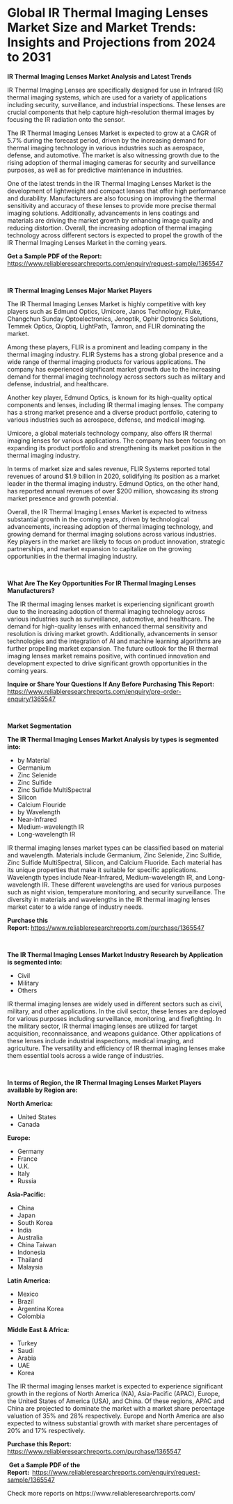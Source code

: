 <p><h1>Global IR Thermal Imaging Lenses Market Size and Market Trends: Insights and Projections from 2024 to 2031</h1></p><p><strong>IR Thermal Imaging Lenses Market Analysis and Latest Trends</strong></p>
<p><p>IR Thermal Imaging Lenses are specifically designed for use in Infrared (IR) thermal imaging systems, which are used for a variety of applications including security, surveillance, and industrial inspections. These lenses are crucial components that help capture high-resolution thermal images by focusing the IR radiation onto the sensor.</p><p>The IR Thermal Imaging Lenses Market is expected to grow at a CAGR of 5.7% during the forecast period, driven by the increasing demand for thermal imaging technology in various industries such as aerospace, defense, and automotive. The market is also witnessing growth due to the rising adoption of thermal imaging cameras for security and surveillance purposes, as well as for predictive maintenance in industries.</p><p>One of the latest trends in the IR Thermal Imaging Lenses Market is the development of lightweight and compact lenses that offer high performance and durability. Manufacturers are also focusing on improving the thermal sensitivity and accuracy of these lenses to provide more precise thermal imaging solutions. Additionally, advancements in lens coatings and materials are driving the market growth by enhancing image quality and reducing distortion. Overall, the increasing adoption of thermal imaging technology across different sectors is expected to propel the growth of the IR Thermal Imaging Lenses Market in the coming years.</p></p>
<p><strong>Get a Sample PDF of the Report:&nbsp;</strong> <a href="https://www.reliableresearchreports.com/enquiry/request-sample/1365547">https://www.reliableresearchreports.com/enquiry/request-sample/1365547</a></p>
<p>&nbsp;</p>
<p><strong>IR Thermal Imaging Lenses Major Market Players</strong></p>
<p><p>The IR Thermal Imaging Lenses Market is highly competitive with key players such as Edmund Optics, Umicore, Janos Technology, Fluke, Changchun Sunday Optoelectronics, Jenoptik, Ophir Optronics Solutions, Temmek Optics, Qioptiq, LightPath, Tamron, and FLIR dominating the market. </p><p>Among these players, FLIR is a prominent and leading company in the thermal imaging industry. FLIR Systems has a strong global presence and a wide range of thermal imaging products for various applications. The company has experienced significant market growth due to the increasing demand for thermal imaging technology across sectors such as military and defense, industrial, and healthcare.</p><p>Another key player, Edmund Optics, is known for its high-quality optical components and lenses, including IR thermal imaging lenses. The company has a strong market presence and a diverse product portfolio, catering to various industries such as aerospace, defense, and medical imaging.</p><p>Umicore, a global materials technology company, also offers IR thermal imaging lenses for various applications. The company has been focusing on expanding its product portfolio and strengthening its market position in the thermal imaging industry.</p><p>In terms of market size and sales revenue, FLIR Systems reported total revenues of around $1.9 billion in 2020, solidifying its position as a market leader in the thermal imaging industry. Edmund Optics, on the other hand, has reported annual revenues of over $200 million, showcasing its strong market presence and growth potential.</p><p>Overall, the IR Thermal Imaging Lenses Market is expected to witness substantial growth in the coming years, driven by technological advancements, increasing adoption of thermal imaging technology, and growing demand for thermal imaging solutions across various industries. Key players in the market are likely to focus on product innovation, strategic partnerships, and market expansion to capitalize on the growing opportunities in the thermal imaging industry.</p></p>
<p>&nbsp;</p>
<p><strong>What Are The Key Opportunities For IR Thermal Imaging Lenses Manufacturers?</strong></p>
<p><p>The IR thermal imaging lenses market is experiencing significant growth due to the increasing adoption of thermal imaging technology across various industries such as surveillance, automotive, and healthcare. The demand for high-quality lenses with enhanced thermal sensitivity and resolution is driving market growth. Additionally, advancements in sensor technologies and the integration of AI and machine learning algorithms are further propelling market expansion. The future outlook for the IR thermal imaging lenses market remains positive, with continued innovation and development expected to drive significant growth opportunities in the coming years.</p></p>
<p><strong>Inquire or Share Your Questions If Any Before Purchasing This Report:</strong> <a href="https://www.reliableresearchreports.com/enquiry/pre-order-enquiry/1365547">https://www.reliableresearchreports.com/enquiry/pre-order-enquiry/1365547</a></p>
<p>&nbsp;</p>
<p><strong>Market Segmentation</strong></p>
<p><strong>The IR Thermal Imaging Lenses Market Analysis by types is segmented into:</strong></p>
<p><ul><li>by Material</li><li>Germanium</li><li>Zinc Selenide</li><li>Zinc Sulfide</li><li>Zinc Sulfide MultiSpectral</li><li>Silicon</li><li>Calcium Flouride</li><li>by Wavelength</li><li>Near-Infrared</li><li>Medium-wavelength IR</li><li>Long-wavelength IR</li></ul></p>
<p><p>IR thermal imaging lenses market types can be classified based on material and wavelength. Materials include Germanium, Zinc Selenide, Zinc Sulfide, Zinc Sulfide MultiSpectral, Silicon, and Calcium Fluoride. Each material has its unique properties that make it suitable for specific applications. Wavelength types include Near-Infrared, Medium-wavelength IR, and Long-wavelength IR. These different wavelengths are used for various purposes such as night vision, temperature monitoring, and security surveillance. The diversity in materials and wavelengths in the IR thermal imaging lenses market cater to a wide range of industry needs.</p></p>
<p><strong>Purchase this Report:&nbsp;</strong><a href="https://www.reliableresearchreports.com/purchase/1365547">https://www.reliableresearchreports.com/purchase/1365547</a></p>
<p>&nbsp;</p>
<p><strong>The IR Thermal Imaging Lenses Market Industry Research by Application is segmented into:</strong></p>
<p><ul><li>Civil</li><li>Military</li><li>Others</li></ul></p>
<p><p>IR thermal imaging lenses are widely used in different sectors such as civil, military, and other applications. In the civil sector, these lenses are deployed for various purposes including surveillance, monitoring, and firefighting. In the military sector, IR thermal imaging lenses are utilized for target acquisition, reconnaissance, and weapons guidance. Other applications of these lenses include industrial inspections, medical imaging, and agriculture. The versatility and efficiency of IR thermal imaging lenses make them essential tools across a wide range of industries.</p></p>
<p>&nbsp;</p>
<p><strong>In terms of Region, the IR Thermal Imaging Lenses Market Players available by Region are:</strong></p>
<p>
    <p> <strong> North America: </strong>
        <ul>
            <li>United States</li>
            <li>Canada</li>
        </ul>
        </p> 
    <p> <strong> Europe: </strong>
        <ul>
            <li>Germany</li>
            <li>France</li>
            <li>U.K.</li>
            <li>Italy</li>
            <li>Russia</li>
        </ul>
        </p> 
    <p> <strong> Asia-Pacific: </strong>
        <ul>
            <li>China</li>
            <li>Japan</li>
            <li>South Korea</li>
            <li>India</li>
            <li>Australia</li>
            <li>China Taiwan</li>
            <li>Indonesia</li>
            <li>Thailand</li>
            <li>Malaysia</li>
        </ul>
        </p> 
    <p> <strong> Latin America: </strong>
        <ul>
            <li>Mexico</li>
            <li>Brazil</li>
            <li>Argentina Korea</li>
            <li>Colombia</li>
        </ul>
        </p> 
    <p> <strong> Middle East & Africa: </strong>
        <ul>
            <li>Turkey</li>
            <li>Saudi</li>
            <li>Arabia</li>
            <li>UAE</li>
            <li>Korea</li>
        </ul>
    </p>
    </p>
<p><p>The IR thermal imaging lenses market is expected to experience significant growth in the regions of North America (NA), Asia-Pacific (APAC), Europe, the United States of America (USA), and China. Of these regions, APAC and China are projected to dominate the market with a market share percentage valuation of 35% and 28% respectively. Europe and North America are also expected to witness substantial growth with market share percentages of 20% and 17% respectively.</p></p>
<p><strong>Purchase this Report: </strong><a href="https://www.reliableresearchreports.com/purchase/1365547">https://www.reliableresearchreports.com/purchase/1365547</a></p>
<p>&nbsp;<strong>Get a Sample PDF of the Report:&nbsp;&nbsp;</strong><a href="https://www.reliableresearchreports.com/enquiry/request-sample/1365547">https://www.reliableresearchreports.com/enquiry/request-sample/1365547</a></p>
<p><strong></strong></p>
<p>Check more reports on https://www.reliableresearchreports.com/</p>